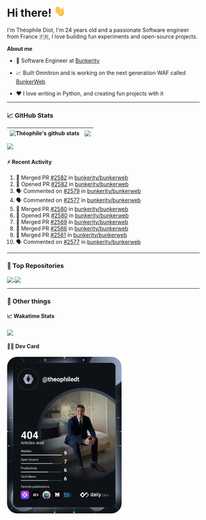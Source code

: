 # Hi there! <img src="./wave.gif" width="30px" height="30px" />

I'm Théophile Diot, I'm 24 years old and a passionate Software engineer from France 🇫🇷, I love building fun experiments and open-source projects.

**About me**

- 💼 Software Engineer at [Bunkerity](https://www.bunkerity.com/)

- 📈 Built Omnitron and is working on the next generation WAF called [BunkerWeb](https://www.bunkerweb.io)

- ❤️ I love writing in Python, and creating fun projects with it

---

### 📈 GitHub Stats

| <img align="center" src="https://github-readme-stats.vercel.app/api?username=TheophileDiot&show_icons=true&include_all_commits=true&theme=algolia&hide_border=true&rank_icon=github" alt="Théophile's github stats" /> | <img align="center" src="https://github-readme-stats.vercel.app/api/top-langs/?username=TheophileDiot&layout=compact&theme=algolia&hide_border=true" /> |
| ---------------------------------------------------------------------------------------------------------------------------------------------------------------------------------------------------------------------- | ------------------------------------------------------------------------------------------------------------------------------------------------------- |

![](https://github-readme-activity-graph.vercel.app/graph?username=TheophileDiot&theme=tokyo-night)

#### :zap: Recent Activity

<!--START_SECTION:activity-->
1. 🎉 Merged PR [#2582](https://github.com/bunkerity/bunkerweb/pull/2582) in [bunkerity/bunkerweb](https://github.com/bunkerity/bunkerweb)
2. 💪 Opened PR [#2582](https://github.com/bunkerity/bunkerweb/pull/2582) in [bunkerity/bunkerweb](https://github.com/bunkerity/bunkerweb)
3. 🗣 Commented on [#2579](https://github.com/bunkerity/bunkerweb/issues/2579#issuecomment-3164592208) in [bunkerity/bunkerweb](https://github.com/bunkerity/bunkerweb)
4. 🗣 Commented on [#2577](https://github.com/bunkerity/bunkerweb/issues/2577#issuecomment-3164589247) in [bunkerity/bunkerweb](https://github.com/bunkerity/bunkerweb)
5. 🎉 Merged PR [#2580](https://github.com/bunkerity/bunkerweb/pull/2580) in [bunkerity/bunkerweb](https://github.com/bunkerity/bunkerweb)
6. 💪 Opened PR [#2580](https://github.com/bunkerity/bunkerweb/pull/2580) in [bunkerity/bunkerweb](https://github.com/bunkerity/bunkerweb)
7. 🎉 Merged PR [#2569](https://github.com/bunkerity/bunkerweb/pull/2569) in [bunkerity/bunkerweb](https://github.com/bunkerity/bunkerweb)
8. 🎉 Merged PR [#2566](https://github.com/bunkerity/bunkerweb/pull/2566) in [bunkerity/bunkerweb](https://github.com/bunkerity/bunkerweb)
9. 🎉 Merged PR [#2561](https://github.com/bunkerity/bunkerweb/pull/2561) in [bunkerity/bunkerweb](https://github.com/bunkerity/bunkerweb)
10. 🗣 Commented on [#2577](https://github.com/bunkerity/bunkerweb/issues/2577#issuecomment-3164389958) in [bunkerity/bunkerweb](https://github.com/bunkerity/bunkerweb)
<!--END_SECTION:activity-->

---

### 🔧 Top Repositories

<a href="https://github.com/bunkerity/bunkerweb">
  <img align="center" src="https://github-readme-stats.vercel.app/api/pin/?username=Bunkerity&repo=bunkerweb&theme=algolia" />
</a>
<a href="https://github.com/TheophileDiot/Omnitron">
  <img align="center" src="https://github-readme-stats.vercel.app/api/pin/?username=TheophileDiot&repo=Omnitron&theme=algolia" />
</a>

---

### 🎉 Other things

#### 📈 Wakatime Stats

<a href="https://wakatime.com/@theophile_bunkerity">
  <img align="center" src="https://github-readme-stats.vercel.app/api/wakatime?username=3aa5ce41-c253-43d9-8441-a721e446a45f&layout=compact&theme=algolia" />
</a>

#### 👨‍💻 Dev Card

<a href="https://app.daily.dev/TheophileDt">
  <img src="./devcard.svg" width="300" alt="Théophile Diot's Dev Card"/>
</a>
